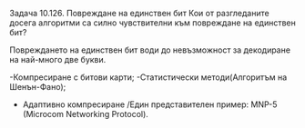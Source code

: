 ﻿Задача 10.126. Повреждане на единствен бит
Кои от разгледаните досега алгоритми са силно чувствителни към повреждане на единствен
бит?

Повреждането на единствен бит води до невъзможност за декодиране на най-много две букви.

-Компресиране с битови карти;
 -Статистически методи(Алгоритъм на Шенън-Фано);
 - Адаптивно компресиране /Един представителен пример: MNP-5 (Microcom Networking Protocol).
